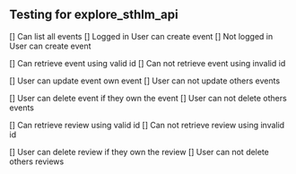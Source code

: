 ## Testing for explore_sthlm_api


[] Can list all events
[] Logged in User can create event
[] Not logged in User can create event

[] Can retrieve event using valid id
[] Can not retrieve event using invalid id

[] User can update event own event
[] User can not update others events

[] User can delete event if they own the event
[] User can not delete others events

[] Can retrieve review using valid id
[] Can not retrieve review using invalid id

[] User can delete review if they own the review
[] User can not delete others reviews
